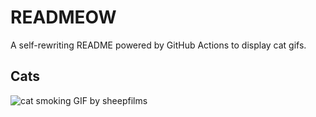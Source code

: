 # READMEOW

A self-rewriting README powered by GitHub Actions to display cat gifs.

## Cats

![cat smoking GIF by sheepfilms](https://media1.giphy.com/media/l0ExdMHUDKteztyfe/200.gif?cid=9acd02dadfq2afflbqb58oeysp49vryzljsl05eh0s42wrza&ep=v1_gifs_search&rid=200.gif&ct=g)
